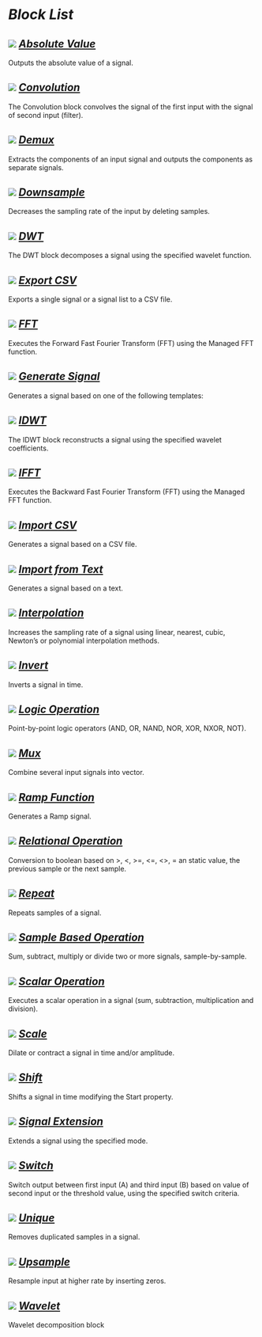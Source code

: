 # *Block List*

## ![](images/blocks/AbsoluteValueBlock.png) *[Absolute Value](AbsoluteValueBlock.md)*
Outputs the absolute value of a signal.

## ![](images/blocks/ConvolutionBlock.png) *[Convolution](ConvolutionBlock.md)*
The Convolution block convolves the signal of the first input with the signal of second input (filter).

## ![](images/blocks/DemuxBlock.png) *[Demux](DemuxBlock.md)*
Extracts the components of an input signal and outputs the components as separate signals.

## ![](images/blocks/DownSampleBlock.png) *[Downsample](DownSampleBlock.md)*
Decreases the sampling rate of the input by deleting samples.

## ![](images/blocks/DWTBlock.png) *[DWT](DWTBlock.md)*
The DWT block decomposes a signal using the specified wavelet function.

## ![](images/blocks/ExportToCSVBlock.png) *[Export CSV](ExportToCSVBlock.md)*
Exports a single signal or a signal list to a CSV file.

## ![](images/blocks/FFTBlock.png) *[FFT](FFTBlock.md)*
Executes the Forward Fast Fourier Transform (FFT) using the Managed FFT function.

## ![](images/blocks/GenerateSignalBlock.png) *[Generate Signal](GenerateSignalBlock.md)*
Generates a signal based on one of the following templates:

## ![](images/blocks/IDWTBlock.png) *[IDWT](IDWTBlock.md)*
The IDWT block reconstructs a signal using the specified wavelet coefficients.

## ![](images/blocks/IFFTBlock.png) *[IFFT](IFFTBlock.md)*
Executes the Backward Fast Fourier Transform (FFT) using the Managed FFT function.

## ![](images/blocks/ImportFromCSVBlock.png) *[Import CSV](ImportFromCSVBlock.md)*
Generates a signal based on a CSV file.

## ![](images/blocks/ImportFromTextBlock.png) *[Import from Text](ImportFromTextBlock.md)*
Generates a signal based on a text.

## ![](images/blocks/InterpolationBlock.png) *[Interpolation](InterpolationBlock.md)*
Increases the sampling rate of a signal using linear, nearest, cubic, Newton’s or polynomial interpolation methods.

## ![](images/blocks/InvertBlock.png) *[Invert](InvertBlock.md)*
Inverts a signal in time.

## ![](images/blocks/LogicOperationBlock.png) *[Logic Operation](LogicOperationBlock.md)*
Point-by-point logic operators (AND, OR, NAND, NOR, XOR, NXOR, NOT).

## ![](images/blocks/MuxBlock.png) *[Mux](MuxBlock.md)*
Combine several input signals into vector.

## ![](images/blocks/RampFunctionBlock.png) *[Ramp Function](RampFunctionBlock.md)*
Generates a Ramp signal.

## ![](images/blocks/RelationalOperatorBlock.png) *[Relational Operation](RelationalOperatorBlock.md)*
Conversion to boolean based on >, <, >=, <=, <>, = an static value, the previous sample or the next sample.

## ![](images/blocks/RepeatBlock.png) *[Repeat](RepeatBlock.md)*
Repeats samples of a signal.

## ![](images/blocks/SampleBasedOperationBlock.png) *[Sample Based Operation](SampleBasedOperationBlock.md)*
Sum, subtract, multiply or divide two or more signals, sample-by-sample.

## ![](images/blocks/ScalarOperationBlock.png) *[Scalar Operation](ScalarOperationBlock.md)*
Executes a scalar operation in a signal (sum, subtraction, multiplication and division).

## ![](images/blocks/ScaleBlock.png) *[Scale](ScaleBlock.md)*
Dilate or contract a signal in time and/or amplitude.

## ![](images/blocks/ShiftBlock.png) *[Shift](ShiftBlock.md)*
Shifts a signal in time modifying the Start property.

## ![](images/blocks/SignalExtensionBlock.png) *[Signal Extension](SignalExtensionBlock.md)*
Extends a signal using the specified mode.

## ![](images/blocks/SwitchBlock.png) *[Switch](SwitchBlock.md)*
Switch output between first input (A) and third input (B) based on value of second input or the threshold value, using the specified switch criteria.

## ![](images/blocks/UniqueBlock.png) *[Unique](UniqueBlock.md)*
Removes duplicated samples in a signal.

## ![](images/blocks/UpSampleBlock.png) *[Upsample](UpSampleBlock.md)*
Resample input at higher rate by inserting zeros.

## ![](images/blocks/WaveletBlock.png) *[Wavelet](WaveletBlock.md)*
Wavelet decomposition block


